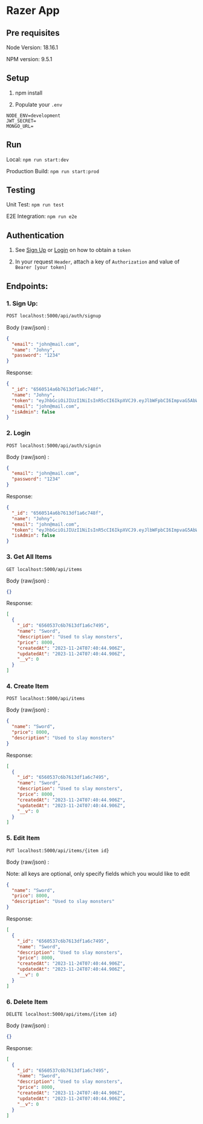 # Razer App

## Pre requisites

Node Version: 18.16.1

NPM version: 9.5.1

## Setup

1. npm install

2. Populate your `.env`

```
NODE_ENV=development
JWT_SECRET=
MONGO_URL=
```

## Run

Local: `npm run start:dev`

Production Build: `npm run start:prod`

## Testing

Unit Test: `npm run test`

E2E Integration: `npm run e2e`

## Authentication

1. See [Sign Up](#1-sign-up) or [Login](#2-login) on how to obtain a `token`

2. In your request `Header`, attach a key of `Authorization` and value of `Bearer [your token]`

## Endpoints:

### 1. Sign Up:

```bash
POST localhost:5000/api/auth/signup
```

Body (raw/json) :

```json
{
  "email": "john@mail.com",
  "name": "Johny",
  "password": "1234"
}
```

Response:

```json
{
  "_id": "6560514a6b7613df1a6c748f",
  "name": "Johny",
  "token": "eyJhbGciOiJIUzI1NiIsInR5cCI6IkpXVCJ9.eyJlbWFpbCI6ImpvaG5AbWFpbC5jb20iLCJpYXQiOjE3MDA4MTEwODMsImV4cCI6MTcwNTk5NTA4M30.LYuNZc_8gmUQ7XJUwcNHc7eebrXvAioL7_96WQUMBOA",
  "email": "john@mail.com",
  "isAdmin": false
}
```

### 2. Login

```
POST localhost:5000/api/auth/signin
```

Body (raw/json) :

```json
{
  "email": "john@mail.com",
  "password": "1234"
}
```

Response:

```json
{
  "_id": "6560514a6b7613df1a6c748f",
  "name": "Johny",
  "email": "john@mail.com",
  "token": "eyJhbGciOiJIUzI1NiIsInR5cCI6IkpXVCJ9.eyJlbWFpbCI6ImpvaG5AbWFpbC5jb20iLCJpYXQiOjE3MDA4MTEyODAsImV4cCI6MTcwNTk5NTI4MH0.-E4shO2GbwDhBE40iznM0U10waobUxU2kf2gysyQcvI",
  "isAdmin": false
}
```

### 3. Get All Items

```
GET localhost:5000/api/items
```

Body (raw/json) :

```json
{}
```

Response:

```json
[
  {
    "_id": "6560537c6b7613df1a6c7495",
    "name": "Sword",
    "description": "Used to slay monsters",
    "price": 8000,
    "createdAt": "2023-11-24T07:40:44.906Z",
    "updatedAt": "2023-11-24T07:40:44.906Z",
    "__v": 0
  }
]
```

### 4. Create Item

```
POST localhost:5000/api/items
```

Body (raw/json) :

```json
{
  "name": "Sword",
  "price": 8000,
  "description": "Used to slay monsters"
}
```

Response:

```json
[
  {
    "_id": "6560537c6b7613df1a6c7495",
    "name": "Sword",
    "description": "Used to slay monsters",
    "price": 8000,
    "createdAt": "2023-11-24T07:40:44.906Z",
    "updatedAt": "2023-11-24T07:40:44.906Z",
    "__v": 0
  }
]
```

### 5. Edit Item

```
PUT localhost:5000/api/items/{item id}
```

Body (raw/json) :

Note: all keys are optional, only specify fields which you would like to edit

```json
{
  "name": "Sword",
  "price": 8000,
  "description": "Used to slay monsters"
}
```

Response:

```json
[
  {
    "_id": "6560537c6b7613df1a6c7495",
    "name": "Sword",
    "description": "Used to slay monsters",
    "price": 8000,
    "createdAt": "2023-11-24T07:40:44.906Z",
    "updatedAt": "2023-11-24T07:40:44.906Z",
    "__v": 0
  }
]
```

### 6. Delete Item

```
DELETE localhost:5000/api/items/{item id}
```

Body (raw/json) :

```json
{}
```

Response:

```json
[
  {
    "_id": "6560537c6b7613df1a6c7495",
    "name": "Sword",
    "description": "Used to slay monsters",
    "price": 8000,
    "createdAt": "2023-11-24T07:40:44.906Z",
    "updatedAt": "2023-11-24T07:40:44.906Z",
    "__v": 0
  }
]
```
